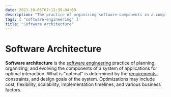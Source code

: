 ```yaml
---
date: 2021-10-05T07:12:39-04:00
description: "The practice of organizing software components in a complex system"
tags: [ "software-engineering" ]
title: "Software Architecture"
---
```


# Software Architecture

**Software architecture** is the [software engineering](software-engineering.md) practice of planning, organizing, and evolving the components of a system of applications for optimal interaction. What is "optimal" is determined by the [requirements](requirements.md), constraints, and design goals of the system. Optimizations may include cost, flexibility, scalability, implementation timelines, and various business factors.
